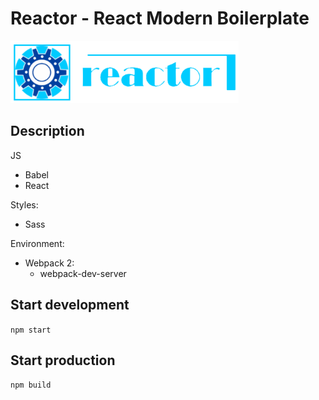 Reactor - React Modern Boilerplate
==================================

<img src='./.README/reactor-logo.png' height='100' />

## Description

JS
  - Babel
  - React
 
Styles:
  - Sass

Environment:
- Webpack 2:
  - webpack-dev-server


## Start development

```npm start```

## Start production

```npm build```